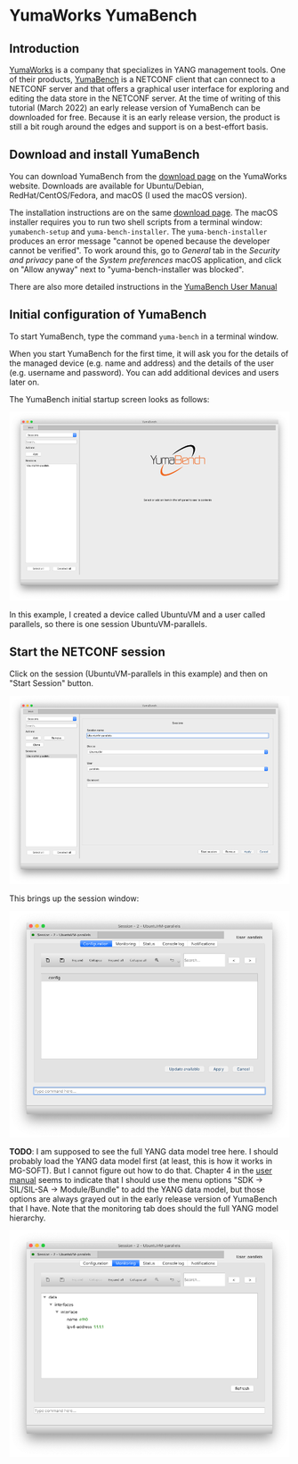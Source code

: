 # YumaWorks YumaBench

## Introduction

[YumaWorks](https://www.yumaworks.com/) is a company that specializes in YANG management tools.
One of their products, [YumaBench](https://www.yumaworks.com/tools/yumabench/) is a 
NETCONF client that can connect to a NETCONF server and that offers a graphical user interface
for exploring and editing the data store in the NETCONF server.
At the time of writing of this tutorial (March 2022) an early release version of YumaBench can be
downloaded for free. Because it is an early release version,
the product is still a bit rough around the edges and support is on a best-effort basis.

## Download and install YumaBench

You can download YumaBench from the 
[download page](https://www.yumaworks.com/support/download-yumabench/)
on the YumaWorks website.
Downloads are available for Ubuntu/Debian, RedHat/CentOS/Fedora, and macOS
(I used the macOS version).

The installation instructions are on the same
[download page](https://www.yumaworks.com/support/download-yumabench/).
The macOS installer requires you to run two shell scripts from a terminal window:
`yumabench-setup` and `yuma-bench-installer`. The `yuma-bench-installer` produces an error
message "cannot be opened because the developer cannot be verified".
To work around this, go to _General_ tab in the _Security and privacy_ pane of the
_System preferences_ macOS application, and click on 
"Allow anyway" next to "yuma-bench-installer was blocked".

There are also more detailed instructions in the
[YumaBench User Manual](https://www.yumaworks.com/pub/docs/yumabench/yumabench-user-manual.pdf)

## Initial configuration of YumaBench

To start YumaBench, type the command `yuma-bench` in a terminal window.

When you start YumaBench for the first time, it will ask you for the details of the managed
device (e.g. name and address) and the details of the user (e.g. username and password).
You can add additional devices and users later on.

The YumaBench initial startup screen looks as follows:

![YumaBench startup screen](figures/yumabench-startup.png)

In this example, I created a device called UbuntuVM and a user called parallels, so there is
one session UbuntuVM-parallels.

## Start the NETCONF session

Click on the session (UbuntuVM-parallels in this example) and then on "Start Session" button.

![YumaBench start the NETCONF session](figures/yumabench-start-session.png)

This brings up the session window:

![YumaBench session window](figures/yumabench-session-window.png)

**TODO**: I am supposed to see the full YANG data model tree here. I should probably load the YANG
data model first (at least, this is how it works in MG-SOFT). But I cannot figure out how to do
that. Chapter 4 in the
[user manual](https://www.yumaworks.com/pub/docs/yumabench/yumabench-user-manual.pdf)
seems to indicate that I should use the menu options "SDK -> SIL/SIL-SA -> Module/Bundle" to
add the YANG data model, but those options are always grayed out in the early release version
of YumaBench that I have. Note that the monitoring tab does should the full YANG model hierarchy.

![YumaBench session window](figures/yumabench-session-monitoring.png)

